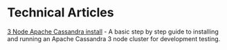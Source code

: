 # Technical Articles

[3 Node Apache Cassandra install](https://github.com/waverunner/articles/blob/master/cassandra3node.md) - A basic step by step guide to installing and running an Apache Cassandra 3 node cluster for development testing.
